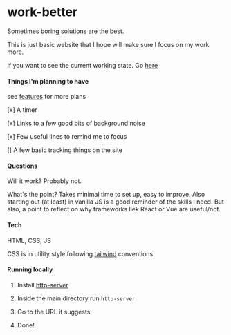 # work-better

Sometimes boring solutions are the best.

This is just basic website that I hope will make sure I focus on my work more.

If you want to see the current working state. Go [here](https://gatcombe-59.netlify.com/)

#### Things I'm planning to have

see [features](features.md) for more plans

[x] A timer

[x] Links to a few good bits of background noise

[x] Few useful lines to remind me to focus

[] A few basic tracking things on the site

#### Questions

Will it work? Probably not.

What's the point? Takes minimal time to set up, easy to improve. Also starting out (at least) in vanilla JS is a good reminder of the skills I need. But also, a point to reflect on why frameworks liek React or Vue are useful/not.

#### Tech

HTML, CSS, JS

CSS is in utility style following [tailwind](https://tailwindcss.com/) conventions.

#### Running locally

1. Install [http-server](https://www.npmjs.com/package/http-server)

2. Inside the main directory run `http-server`

3. Go to the URL it suggests

4. Done!
